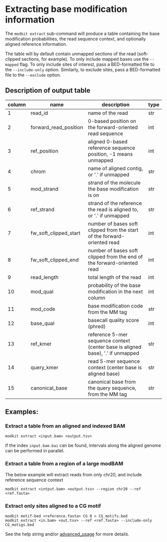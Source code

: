# Extracting base modification information

The `modkit extract` sub-command will produce a table containing the base modification probabilities, 
the read sequence context, and optionally aligned reference information.

The table will by default contain unmapped sections of the read (soft-clipped sections, for example). 
To only include mapped bases use the `--mapped` flag. To only include sites of interest, pass a 
BED-formatted file to the `--include-only` option. Similarly, to exclude sites, pass a BED-formatted
file to the `--exclude` option.

## Description of output table

| column | name                  | description                                                                     | type |
|--------|-----------------------|---------------------------------------------------------------------------------|------|
| 1      | read_id               | name of the read                                                                | str  |
| 2      | forward_read_position | 0-based position on the forward-oriented read sequence                          | int  |
| 3      | ref_position          | aligned 0-based reference sequence position, -1 means unmapped                  | int  |
| 4      | chrom                 | name of aligned contig, or '.' if unmapped                                      | str  |
| 5      | mod_strand            | strand of the molecule the base modification is on                              | str  |
| 6      | ref_strand            | strand of the reference the read is aligned to, or '.' if unmapped              | str  |
| 7      | fw_soft_clipped_start | number of bases soft clipped from the start of the forward-oriented read        | int  |
| 8      | fw_soft_clipped_end   | number of bases soft clipped from the end of the forward-oriented read          | int  |
| 9      | read_length           | total length of the read                                                        | int  |
| 10     | mod_qual              | probability of the base modification in the next column                         | int  |
| 11     | mod_code              | base modification code from the MM tag                                          | str  |
| 12     | base_qual             | basecall quality score (phred)                                                  | int  |
| 13     | ref_kmer              | reference 5-mer sequence context (center base is aligned base), '.' if unmapped | str  |
| 14     | query_kmer            | read 5-mer sequence context (center base is aligned base)                       | str  |
| 15     | canonical_base        | canonical base from the query sequence, from the MM tag                         | str  |

## Examples:

### Extract a table from an aligned and indexed BAM 
```
modkit extract <input.bam> <output.tsv> 
```
If the index `input.bam.bai` can be found, intervals along the aligned genome can be performed
in parallel.

### Extract a table from a region of a large modBAM
The below example will extract reads from only chr20, and include reference sequence context
```
modkit extract <intput.bam> <output.tsv> --region chr20 --ref <ref.fasta>
```

### Extract only sites aligned to a CG motif
```
modkit motif-bed <reference.fasta> CG 0 > CG_motifs.bed
modkit extract <in.bam> <out.tsv> --ref <ref.fasta> --include-only CG_motigs.bed
```

See the help string and/or [advanced_usage](./advanced_usage.md) for more details.
